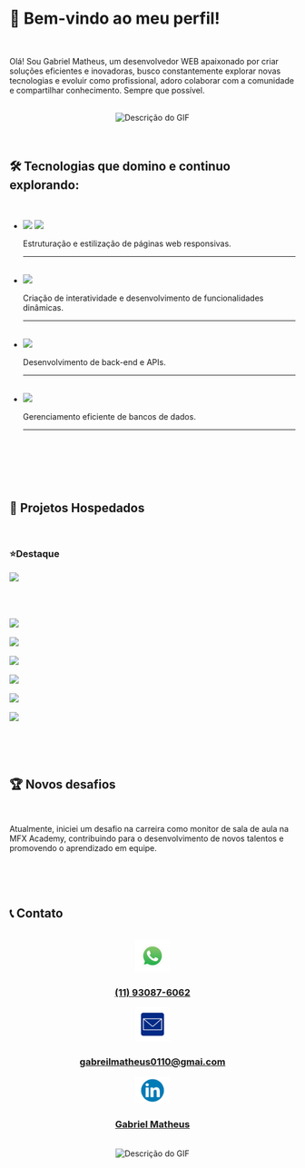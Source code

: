 <h1>👋 Bem-vindo ao meu perfil!</h1>

<br>

  <p>Olá! Sou Gabriel Matheus, um desenvolvedor WEB apaixonado por criar soluções eficientes e inovadoras, busco constantemente explorar novas tecnologias e evoluir como profissional, adoro colaborar com a comunidade e compartilhar conhecimento. Sempre que possível.</p>


<br>


<div align="center" >
  <img src="https://66.media.tumblr.com/tumblr_ma7ytprFFC1rfjowdo1_500.gif"  alt="Descrição do GIF" width="200" height="150">
</div>

<br>
<br>

<div>
<h2>🛠️ Tecnologias que domino e continuo explorando:</h2>
<br>

 
<ul>
 <li> 
  <img src="https://camo.githubusercontent.com/10c7a8fa2cf317cc7c4af6f13efac086a9f0ea010f0dfc746c94e5cde310b339/68747470733a2f2f696d672e736869656c64732e696f2f62616467652f48544d4c352d4533344632363f7374796c653d666f722d7468652d6261646765266c6f676f3d68746d6c35266c6f676f436f6c6f723d7768697465">
  <img src="https://camo.githubusercontent.com/001d4637c08910acf414f12a1682879a1f99867f6f9a3550f0541e7d03dd34a2/68747470733a2f2f696d672e736869656c64732e696f2f62616467652f435353332d3135373242363f7374796c653d666f722d7468652d6261646765266c6f676f3d63737333266c6f676f436f6c6f723d7768697465"> 
  <p>Estruturação e estilização de páginas web responsivas.</p>
 </li>


  <hr> <br>
 
 <li>
   <img src="https://camo.githubusercontent.com/b50d4b5449ac9bed0fc02238425fd56db93011d5019563595023ff0bb1a02162/68747470733a2f2f696d672e736869656c64732e696f2f62616467652f4a6176615363726970742d4637444631453f7374796c653d666f722d7468652d6261646765266c6f676f3d6a617661736372697074266c6f676f436f6c6f723d626c61636b">
   <p>Criação de interatividade e desenvolvimento de funcionalidades dinâmicas.</p>
 </li> 

  <hr> <br>
 
 <li>
   <img src="https://img.shields.io/badge/Node.js-43853D?style=for-the-badge&logo=node.js&logoColor=white">
   <p>Desenvolvimento de back-end e APIs.</p>
 </li>
  
  <hr> <br>
 
 <li>
   <img src="https://img.shields.io/badge/SQLite-07405E?style=for-the-badge&logo=sqlite&logoColor=white">
   <p>Gerenciamento eficiente de bancos de dados.</p>
 </li>


  <hr> <br>
 
</ul>


<br> <br> <br>


<h2>🚀 Projetos Hospedados</h2>

<br> 

<h3>⭐Destaque</h3>
<a href="https://code-burguer-weld.vercel.app/"><img src="https://img.shields.io/badge/%F0%9F%8D%94-Code%20Burguer-darkgreen"></a>

<br> <br>


<a href="https://gabrielmatheus1.github.io/Cards-Selector/"><img src="https://img.shields.io/badge/1%C2%B0-Adventure%20Time-darkgreen"></a>


<a href="https://gabrielmatheus1.github.io/Cards/"><img src="https://img.shields.io/badge/2%C2%B0-Cards%20Pok%C3%A9mons-darkgreen"></a>


<a href="https://gabrielmatheus1.github.io/Carrossel-de-Imagens/"><img src="https://img.shields.io/badge/3%C2%B0-Image%20Carousel-darkgreen"></a>


<a href="https://gabrielmatheus1.github.io/Formulario-completo/"><img src="https://img.shields.io/badge/4%C2%B0-Contact%20Form-darkgreen"></a>


<a href="https://gabrielmatheus1.github.io/Formulario-Interativo/"><img src="https://img.shields.io/badge/5%C2%B0-Interactive%20Form-darkgreen"></a>


<a href="https://gabrielmatheus1.github.io/Portifolio/"><img src="https://img.shields.io/badge/6%C2%B0-Portfolio%20in%20Development-darkgreen"></a>


<br> <br> <br>


<h2>🏆 Novos desafios</h2>
<br>

<p>Atualmente, iniciei um desafio na carreira como monitor de sala de aula na MFX Academy, contribuindo para o desenvolvimento de novos talentos e promovendo o aprendizado em equipe.</p>


<br> <br> <br>


<h2>📞 Contato</h2>

<br>

<div align="center">
 <div>
     <a href="https://google.com/"> <img src="https://raw.githubusercontent.com/GabrielMatheus1/GabrielMatheus1/refs/heads/main/imgs/whasapp.png" alt="WhatsApp" width="60px" >
<h3>(11) 93087-6062</h3></a>
  </div>

  
   <div>
     <a href="mailto:gabrielmatheus0110@gmail.com?subject=Contato%20pelo%20Github&body=Olá,%20quero%20entrar%20em%20contato!">
    <img src="https://raw.githubusercontent.com/GabrielMatheus1/GabrielMatheus1/refs/heads/main/imgs/email.png" alt="email" width="60px" >
    <h3>gabreilmatheus0110@gmai.com</h3></a>
  </div>

  

   <div>
     <a href="https://www.linkedin.com/posts/gabriel-matheus-izidoro-dos-santos-7023991b5_certificado-certificado-de-conclus%C3%A3o-do-activity-7064777399376248833-QsUq">
    <img src="https://raw.githubusercontent.com/GabrielMatheus1/GabrielMatheus1/refs/heads/main/imgs/in.png" alt="linkedin" width="60px" >
    <h3>Gabriel Matheus</h3></a>
  </div>
</div>

<br>

<div align="center" >
<img src="https://camo.githubusercontent.com/b7b93a3f4288925a7ccfa90b648b28bc52e4881bccd21e61b2e3949f1f46ff2e/68747470733a2f2f63617073756c652d72656e6465722e76657263656c2e6170702f6170693f747970653d776176696e6726636f6c6f723d383261616666266865696768743d3132302673656374696f6e3d666f6f746572"  alt="Descrição do GIF" width="100%" height="150">
</div>

